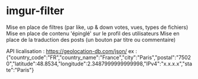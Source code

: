 # imgur-filter

Mise en place de filtres (par like, up & down votes, vues, types de fichiers)
Mise en place de contenu 'épinglé' sur le profil des utilisateurs
Mise en place de la traduction des posts (un bouton par titre ou commentaire)

API licalisation : https://geolocation-db.com/json/
ex : {"country_code":"FR","country_name":"France","city":"Paris","postal":"75020","latitude":48.8534,"longitude":2.3487999999999998,"IPv4":"x.x.x.x","state":"Paris"}
